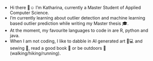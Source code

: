 - Hi there :wave::relaxed: I’m Katharina, currently a Master Student of Applied Computer Science.
- I’m currently learning about outlier detection and machine learning based outlier prediction while writing my Master thesis :mortar_board:.
- At the moment, my favourite languages to code in are R, python and java.
- When I am not coding, I like to dabble in AI generated art :art::computer: and sewing :thread:, read a good book :closed_book: or be outdoors :deciduous_tree: (walking/hiking/running).
